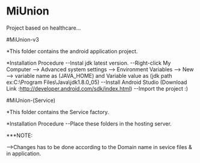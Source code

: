 # MiUnion
Project based on healthcare...

#MiUnion-v3

*This folder contains the android application project.

*Installation Procedure
--Instal jdk latest version.
--Right-click My Computer --> Advanced system settings --> Environment Variables --> New --> variable name as (JAVA_HOME) and Variable value as (jdk path ex:C:\Program Files\Java\jdk1.8.0_05)
--Install Android Studio (Download Link :http://developer.android.com/sdk/index.html)
--Import the project :)

#MiUnion-(Service)

*This folder contains the Service factory.

*Installation Procedure
--Place these folders in the hosting server.

***NOTE:

-->Changes has to be done according to the Domain name in sevice files & in application.

